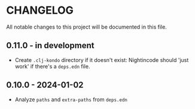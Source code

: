 # CHANGELOG

All notable changes to this project will be documented in this file.

## 0.11.0 - in development
- Create `.clj-kondo` directory if it doesn't exist:
	Nightincode should 'just work' if there's a `deps.edn` file.

## 0.10.0 - 2024-01-02
- Analyze `paths` and `extra-paths` from `deps.edn`
